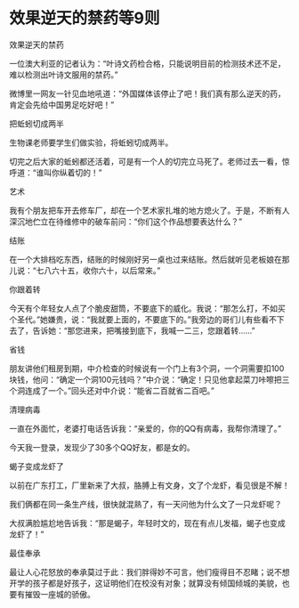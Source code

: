 # 效果逆天的禁药等9则

效果逆天的禁药

一位澳大利亚的记者认为：“叶诗文药检合格，只能说明目前的检测技术还不足，难以检测出叶诗文服用的禁药。”

微博里一网友一针见血地吼道：“外国媒体该停止了吧！我们真有那么逆天的药，肯定会先给中国男足吃好吧！”

把蚯蚓切成两半

生物课老师要学生们做实验，将蚯蚓切成两半。

切完之后大家的蚯蚓都还活着，可是有一个人的切完立马死了。老师过去一看，惊呼道：“谁叫你纵着切的！”

艺术

我有个朋友把车开去修车厂，却在一个艺术家扎堆的地方熄火了。于是，不断有人深沉地伫立在待维修中的破车前问：“你们这个作品想要表达什么？”

结账

在一个大排档吃东西，结账的时候刚好另一桌也过来结账。然后就听见老板娘在那儿说：“七八六十五，收你六十，以后常来。”

你跟着转

今天有个年轻女人点了个脆皮甜筒，不要底下的威化。我说：“那怎么打，不如买个圣代。”她嫌贵，说：“我就要上面的，不要底下的。”我旁边的哥们儿有些看不下去了，告诉她：“那您进来，把嘴接到底下，我喊一二三，您跟着转……”

省钱

朋友讲他们租房到期，中介检查的时候说有一个门上有3个洞，一个洞需要扣100块钱，他问：“确定一个洞100元钱吗？”中介说：“确定！只见他拿起菜刀咔嚓把三个洞连成了一个。”回头还对中介说：“能省二百就省二百吧。”

清理病毒

一直在外面忙，老婆打电话告诉我：“亲爱的，你的QQ有病毒，我帮你清理了。”

今天我一登录，发现少了30多个QQ好友，都是女的。

蝎子变成龙虾了

以前在广东打工，厂里新来了大叔，胳膊上有文身，文了个龙虾，看见很是不解！

我们俩都在同一条生产线，很快就混熟了，有一天问他为什么文了一只龙虾呢？

大叔满脸尴尬地告诉我：“那是蝎子，年轻时文的，现在有点儿发福，蝎子也变成龙虾了！”

最佳奉承

最让人心花怒放的奉承莫过于此：我们胖得妙不可言，他们瘦得目不忍睹；说不想开学的孩子都是好孩子，这证明他们在校没有对象；就算没有倾国倾城的美貌，也要有摧毁一座城的骄傲。